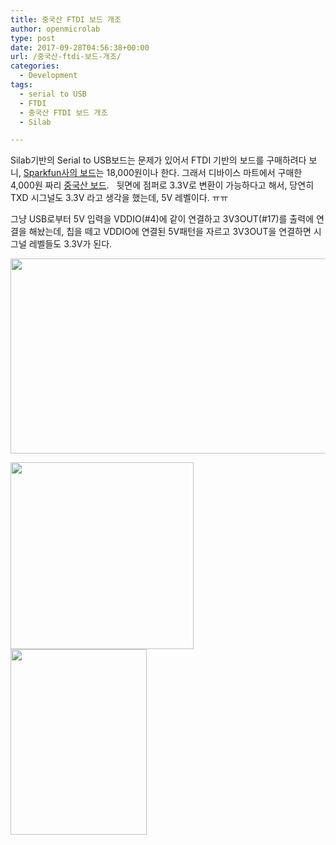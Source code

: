 ```yaml
---
title: 중국산 FTDI 보드 개조
author: openmicrolab
type: post
date: 2017-09-28T04:56:38+00:00
url: /중국산-ftdi-보드-개조/
categories:
  - Development
tags:
  - serial to USB
  - FTDI
  - 중국산 FTDI 보드 개조
  - Silab

---
```

Silab기반의 Serial to USB보드는 문제가 있어서 FTDI 기반의 보드를 구매하려다 보니, <a href="http://www.devicemart.co.kr/1290792" target="_blank" rel="noopener noreferrer">Sparkfun사의 보드</a>는 18,000원이나 한다. 그래서 디바이스 마트에서 구매한 4,000원 짜리 <a href="http://www.devicemart.co.kr/1326836" target="_blank" rel="noopener noreferrer">중국산 보드</a>.   뒷면에 점퍼로 3.3V로 변환이 가능하다고 해서, 당연히 TXD 시그널도 3.3V 라고 생각을 했는데, 5V 레벨이다. ㅠㅠ

그냥 USB로부터 5V 입력을 VDDIO(#4)에 같이 연결하고 3V3OUT(#17)를 출력에 연결을 해놨는데, 칩을 떼고 VDDIO에 연결된 5V패턴을 자르고 3V3OUT을 연결하면 시그널 레벨들도 3.3V가 된다.

<img loading="lazy" class="alignnone wp-image-4061" src="https://res.cloudinary.com/openmicrolab/image/upload/v1506574231/ftdi_ioxxwz.png" width="509" height="312" /> 

<img loading="lazy" class="alignnone wp-image-4060" src="https://res.cloudinary.com/openmicrolab/image/upload/v1506574291/ftdi_1_jbpokm.jpg" width="293" height="299" /><img loading="lazy" class="alignnone wp-image-4062" src="https://res.cloudinary.com/openmicrolab/image/upload/c_scale,h_998/v1506574288/ftdi_2_bajtwd.jpg" width="218" height="297" />